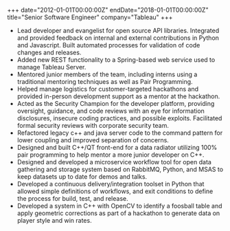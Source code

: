 +++
date="2012-01-01T00:00:00Z"
endDate="2018-01-01T00:00:00Z"
title="Senior Software Engineer"
company="Tableau"
+++
* Lead developer and evangelist for open source API libraries. Integrated and provided feedback on
internal and external contributions in Python and Javascript. Built automated processes for validation
of code changes and releases.
* Added new REST functionality to a Spring-based web service used to manage Tableau Server.
* Mentored junior members of the team, including interns using a traditional mentoring techniques
as well as Pair Programming.
* Helped manage logistics for customer-targeted hackathons and provided in-person development support as a mentor at
the hackathon.
* Acted as the Security Champion for the developer platform, providing oversight, guidance, and code
reviews with an eye for information disclosures, insecure coding practices, and possible
exploits. Facilitated formal security reviews with corporate security team.
* Refactored legacy c++ and java server code to the command pattern for lower coupling and
improved separation of concerns.
* Designed and built C++/QT front-end for a data radiator utilizing 100% pair programming to help
mentor a more junior developer on C++.
* Designed and developed a microservice workflow tool for open data gathering and storage system
based on RabbitMQ, Python, and MSAS to keep datasets up to date for demos and talks.
* Developed a continuous delivery/integration toolset in Python that allowed simple definitions of
workflows, and exit conditions to define the process for build, test, and release.
* Developed a system in C++ with OpenCV to identify a foosball table and apply geometric corrections
as part of a hackathon to generate data on player style and win rates.

